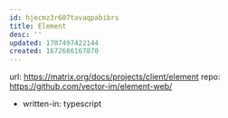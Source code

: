 ```yaml
---
id: hjecmz3r607tavaqpabibrs
title: Element
desc: ''
updated: 1707497422144
created: 1672686167870
---
```


url: https://matrix.org/docs/projects/client/element
repo: https://github.com/vector-im/element-web/

- written-in: typescript